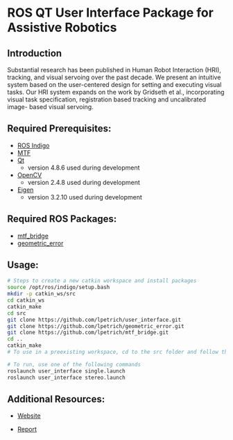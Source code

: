 # ROS QT User Interface Package for Assistive Robotics

## Introduction
 Substantial research has been published in Human Robot Interaction (HRI), tracking, and visual servoing over the past decade. We present an intuitive system based on the user-centered design for setting and executing visual tasks. Our HRI system expands on the work by Gridseth et al., incorporating visual task specification, registration based tracking and uncalibrated image- based visual servoing.

## Required Prerequisites:
* [ROS Indigo](http://wiki.ros.org/indigo/Installation/Ubuntu)
* [MTF](https://github.com/abhineet123/MTF)
* [Qt](https://www.qt.io/download) 
	- version 4.8.6 used during development
* [OpenCV](https://docs.opencv.org/trunk/d7/d9f/tutorial_linux_install.html) 
	- version 2.4.8 used during development
* [Eigen](http://eigen.tuxfamily.org/index.php?title=Main_Page) 
	- version 3.2.10 used during development


## Required ROS Packages:
* [mtf_bridge](https://github.com/lpetrich/mtf_bridge)
* [geometric_error](https://github.com/lpetrich/geometric_error)

## Usage:
```bash
# Steps to create a new catkin workspace and install packages
source /opt/ros/indigo/setup.bash
mkdir -p catkin_ws/src
cd catkin_ws
catkin_make
cd src
git clone https://github.com/lpetrich/user_interface.git
git clone https://github.com/lpetrich/geometric_error.git
git clone https://github.com/lpetrich/mtf_bridge.git
cd ..
catkin_make
# To use in a preexisting workspace, cd to the src folder and follow the last 5 steps

# To run, use one of the following commands
roslaunch user_interface single.launch
roslaunch user_interface stereo.launch

```

## Additional Resources:
* [Website](https://sites.google.com/ualberta.ca/49918-lpetrich/home)

* [Report](https://github.com/lpetrich/user_interface/blob/master/ProjectReport499W18.pdf)

